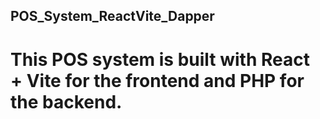 ## POS_System_ReactVite_Dapper
# This POS system is built with React + Vite for the frontend and PHP for the backend.
